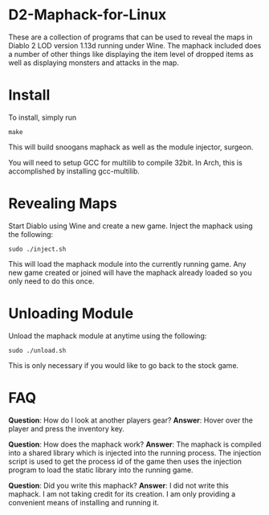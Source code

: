 # D2-Maphack-for-Linux
These are a collection of programs that can be used to reveal the maps in Diablo 2 LOD
version 1.13d running under Wine. The maphack included does a number of other things
like displaying the item level of dropped items as well as displaying monsters and attacks
in the map.

# Install
To install, simply run

`make`

This will build snoogans maphack as well as the module injector, surgeon.

You will need to setup GCC for multilib to compile 32bit. In Arch, this is accomplished
by installing gcc-multilib.

# Revealing Maps
Start Diablo using Wine and create a new game. Inject the maphack using the following:

`sudo ./inject.sh`

This will load the maphack module into the currently running game. Any new game created
or joined will have the maphack already loaded so you only need to do this once.

# Unloading Module
Unload the maphack module at anytime using the following:

`sudo ./unload.sh`

This is only necessary if you would like to go back to the stock game.

# FAQ
**Question**: How do I look at another players gear?
**Answer**: Hover over the player and press the inventory key.

**Question**: How does the maphack work?
**Answer**: The maphack is compiled into a shared library which is injected into the
running process. The injection script is used to get the process id of the game
then uses the injection program to load the static library into the running
game.

**Question**: Did you write this maphack?
**Answer**: I did not write this maphack. I am not taking credit for its creation. I am
only providing a convenient means of installing and running it.
